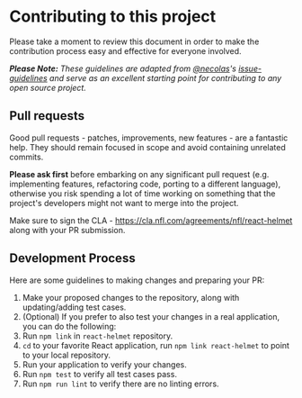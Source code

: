 # Contributing to this project

Please take a moment to review this document in order to make the contribution
process easy and effective for everyone involved.

_**Please Note:** These guidelines are adapted from [@necolas](https://github.com/necolas)'s
[issue-guidelines](https://github.com/necolas/issue-guidelines) and serve as
an excellent starting point for contributing to any open source project._

<a name="pull-requests"></a>
## Pull requests

Good pull requests - patches, improvements, new features - are a fantastic
help. They should remain focused in scope and avoid containing unrelated
commits.

**Please ask first** before embarking on any significant pull request (e.g.
implementing features, refactoring code, porting to a different language),
otherwise you risk spending a lot of time working on something that the
project's developers might not want to merge into the project.

Make sure to sign the CLA - https://cla.nfl.com/agreements/nfl/react-helmet along with your PR submission.

<a name="development"></a>
## Development Process
Here are some guidelines to making changes and preparing your PR:

1. Make your proposed changes to the repository, along with updating/adding test cases.
2. (Optional) If you prefer to also test your changes in a real application, you can do the following:
  1. Run `npm link` in `react-helmet` repository.
  2. `cd` to your favorite React application, run `npm link react-helmet` to point to your local repository.
  3. Run your application to verify your changes.
3. Run `npm test` to verify all test cases pass.
4. Run `npm run lint` to verify there are no linting errors.
